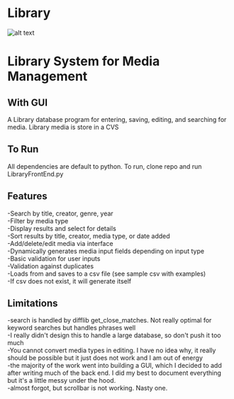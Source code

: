 # Library
![alt text](https://i.imgur.com/Zt9jPnY.gif "Library gif")
# Library System for Media Management
## With GUI
A Library database program for entering, saving, editing, and searching for media. Library media is store in a CVS

## To Run
All dependencies are default to python. To run, clone repo and run LibraryFrontEnd.py

## Features
-Search by title, creator, genre, year\
-Filter by media type\
-Display results and select for details\
-Sort results by title, creator, media type, or date added\
-Add/delete/edit media via interface\
-Dynamically generates media input fields depending on input type\
-Basic validation for user inputs\
-Validation against duplicates\
-Loads from and saves to a csv file (see sample csv with examples)\
-If csv does not exist, it will generate itself

## Limitations
-search is handled by difflib get_close_matches. Not really optimal for keyword searches but handles phrases well\
-I really didn't design this to handle a large database, so don't push it too much\
-You cannot convert media types in editing. I have no idea why, it really should be possible but it just does not work and I am out of energy\
-the majority of the work went into building a GUI, which I decided to add after writing much of the back end. I did my best to document everything but it's a little messy under the hood.\
-almost forgot, but scrollbar is not working. Nasty one.
